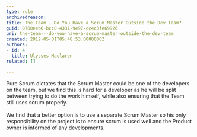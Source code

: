 ```yaml
---
type: rule
archivedreason: 
title: The Team - Do You Have a Scrum Master Outside the Dev Team?
guid: 0760eeb6-bcc0-4331-9e97-cc4c3fe69926
uri: the-team---do-you-have-a-scrum-master-outside-the-dev-team
created: 2012-05-01T05:48:53.0000000Z
authors:
- id: 4
  title: Ulysses Maclaren
related: []

---
```



Pure Scrum dictates that the Scrum Master could be one of the developers on the team, but we find this is hard for a developer as he will be split between trying to do the work himself, while also ensuring that the Team still uses scrum properly.
<br><excerpt class='endintro'></excerpt><br>
​We find that a better option is to use a separate Scrum Master so his only responsibility on the project is to ensure scrum is used well and the Product owner is informed of any developments.


